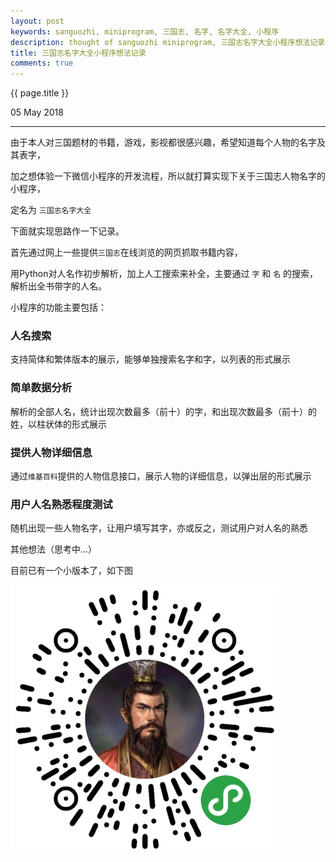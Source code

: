 ```yaml
---
layout: post
keywords: sanguozhi, miniprogram, 三国志, 名字, 名字大全, 小程序
description: thought of sanguozhi miniprogram, 三国志名字大全小程序想法记录
title: 三国志名字大全小程序想法记录
comments: true
---
```


{{ page.title }}
<p class="meta">05 May 2018</p>
<hr>

由于本人对三国题材的书籍，游戏，影视都很感兴趣，希望知道每个人物的名字及其表字，

加之想体验一下微信小程序的开发流程，所以就打算实现下关于三国志人物名字的小程序，

定名为 `三国志名字大全`

下面就实现思路作一下记录。

首先通过网上一些提供`三国志`在线浏览的网页抓取书籍内容，

用Python对人名作初步解析，加上人工搜索来补全，主要通过 `字` 和 `名` 的搜索，解析出全书带字的人名。

小程序的功能主要包括：

### 人名搜索

支持简体和繁体版本的展示，能够单独搜索名字和字，以列表的形式展示

### 简单数据分析

解析的全部人名，统计出现次数最多（前十）的字，和出现次数最多（前十）的姓，以柱状体的形式展示

### 提供人物详细信息

通过`维基百科`提供的人物信息接口，展示人物的详细信息，以弹出层的形式展示

### 用户人名熟悉程度测试

随机出现一些人物名字，让用户填写其字，亦或反之，测试用户对人名的熟悉

其他想法（思考中...）

目前已有一个小版本了，如下图

![三国志名字大全](/assets/img/2018-05-05/sanguozhi.png)

